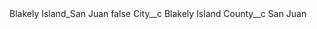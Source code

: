 <?xml version="1.0" encoding="UTF-8"?>
<CustomMetadata xmlns="http://soap.sforce.com/2006/04/metadata" xmlns:xsi="http://www.w3.org/2001/XMLSchema-instance" xmlns:xsd="http://www.w3.org/2001/XMLSchema">
    <label>Blakely Island_San Juan</label>
    <protected>false</protected>
    <values>
        <field>City__c</field>
        <value xsi:type="xsd:string">Blakely Island</value>
    </values>
    <values>
        <field>County__c</field>
        <value xsi:type="xsd:string">San Juan</value>
    </values>
</CustomMetadata>
